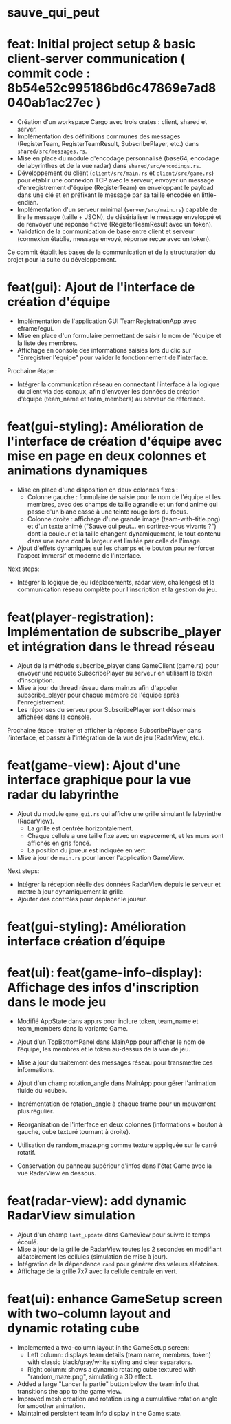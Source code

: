 # sauve_qui_peut

# feat: Initial project setup & basic client-server communication ( commit code : 8b54e52c995186bd6c47869e7ad8040ab1ac27ec )

- Création d'un workspace Cargo avec trois crates : client, shared et server.
- Implémentation des définitions communes des messages (RegisterTeam, RegisterTeamResult, SubscribePlayer, etc.) dans `shared/src/messages.rs`.
- Mise en place du module d'encodage personnalisé (base64, encodage de labyrinthes et de la vue radar) dans `shared/src/encodings.rs`.
- Développement du client (`client/src/main.rs` et `client/src/game.rs`) pour établir une connexion TCP avec le serveur, envoyer un message d'enregistrement d'équipe (RegisterTeam) en enveloppant le payload dans une clé et en préfixant le message par sa taille encodée en little-endian.
- Implémentation d'un serveur minimal (`server/src/main.rs`) capable de lire le message (taille + JSON), de désérialiser le message enveloppé et de renvoyer une réponse fictive (RegisterTeamResult avec un token).
- Validation de la communication de base entre client et serveur (connexion établie, message envoyé, réponse reçue avec un token).

Ce commit établit les bases de la communication et de la structuration du projet pour la suite du développement.


# feat(gui): Ajout de l'interface de création d'équipe

- Implémentation de l'application GUI TeamRegistrationApp avec eframe/egui.
- Mise en place d'un formulaire permettant de saisir le nom de l'équipe et la liste des membres.
- Affichage en console des informations saisies lors du clic sur "Enregistrer l'équipe" pour valider le fonctionnement de l'interface.
  
Prochaine étape :
- Intégrer la communication réseau en connectant l'interface à la logique du client via des canaux,
  afin d'envoyer les données de création d'équipe (team_name et team_members) au serveur de référence.


# feat(gui-styling): Amélioration de l'interface de création d'équipe avec mise en page en deux colonnes et animations dynamiques

- Mise en place d'une disposition en deux colonnes fixes :
  - Colonne gauche : formulaire de saisie pour le nom de l'équipe et les membres, avec des champs de taille agrandie et un fond animé qui passe d'un blanc cassé à une teinte rouge lors du focus.
  - Colonne droite : affichage d'une grande image (team-with-title.png) et d'un texte animé ("Sauve qui peut... en sortirez-vous vivants ?") dont la couleur et la taille changent dynamiquement, le tout contenu dans une zone dont la largeur est limitée par celle de l'image.
- Ajout d'effets dynamiques sur les champs et le bouton pour renforcer l'aspect immersif et moderne de l'interface.

Next steps:
- Intégrer la logique de jeu (déplacements, radar view, challenges) et la communication réseau complète pour l'inscription et la gestion du jeu.

# feat(player-registration): Implémentation de subscribe_player et intégration dans le thread réseau

- Ajout de la méthode subscribe_player dans GameClient (game.rs) pour envoyer une requête SubscribePlayer au serveur en utilisant le token d'inscription.
- Mise à jour du thread réseau dans main.rs afin d'appeler subscribe_player pour chaque membre de l'équipe après l'enregistrement.
- Les réponses du serveur pour SubscribePlayer sont désormais affichées dans la console.
  
Prochaine étape : traiter et afficher la réponse SubscribePlayer dans l'interface, et passer à l'intégration de la vue de jeu (RadarView, etc.).

# feat(game-view): Ajout d'une interface graphique pour la vue radar du labyrinthe

- Ajout du module `game_gui.rs` qui affiche une grille simulant le labyrinthe (RadarView).
  - La grille est centrée horizontalement.
  - Chaque cellule a une taille fixe avec un espacement, et les murs sont affichés en gris foncé.
  - La position du joueur est indiquée en vert.
- Mise à jour de `main.rs` pour lancer l'application GameView.
  
Next steps:
- Intégrer la réception réelle des données RadarView depuis le serveur et mettre à jour dynamiquement la grille.
- Ajouter des contrôles pour déplacer le joueur.

# feat(gui-styling): Amélioration interface création d’équipe


# feat(ui): feat(game-info-display): Affichage des infos d'inscription dans le mode jeu
- Modifié AppState dans app.rs pour inclure token, team_name et team_members dans la variante Game.
- Ajout d’un TopBottomPanel dans MainApp pour afficher le nom de l’équipe, les membres et le token au-dessus de la vue de jeu.
- Mise à jour du traitement des messages réseau pour transmettre ces informations.

- Ajout d'un champ rotation_angle dans MainApp pour gérer l'animation fluide du «cube».
- Incrémentation de rotation_angle à chaque frame pour un mouvement plus régulier.
- Réorganisation de l'interface en deux colonnes (informations + bouton à gauche, cube texturé tournant à droite).
- Utilisation de random_maze.png comme texture appliquée sur le carré rotatif.
- Conservation du panneau supérieur d'infos dans l'état Game avec la vue RadarView en dessous.


# feat(radar-view): add dynamic RadarView simulation

- Ajout d'un champ `last_update` dans GameView pour suivre le temps écoulé.
- Mise à jour de la grille de RadarView toutes les 2 secondes en modifiant aléatoirement les cellules (simulation de mise à jour).
- Intégration de la dépendance `rand` pour générer des valeurs aléatoires.
- Affichage de la grille 7x7 avec la cellule centrale en vert.

# feat(ui): enhance GameSetup screen with two-column layout and dynamic rotating cube

- Implemented a two-column layout in the GameSetup screen:
  - Left column: displays team details (team name, members, token) with classic black/gray/white styling and clear separators.
  - Right column: shows a dynamic rotating cube textured with "random_maze.png", simulating a 3D effect.
- Added a large "Lancer la partie" button below the team info that transitions the app to the game view.
- Improved mesh creation and rotation using a cumulative rotation angle for smoother animation.
- Maintained persistent team info display in the Game state.
